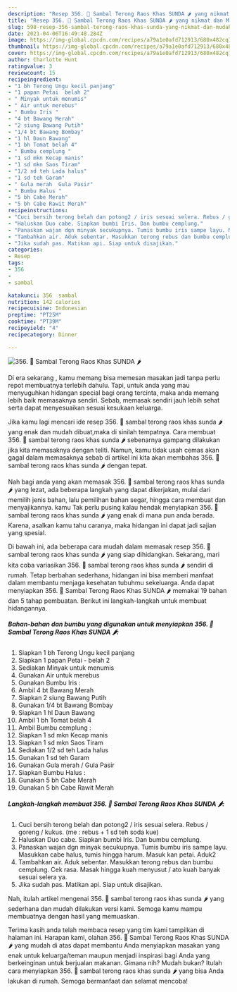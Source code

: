 ```yaml
---
description: "Resep 356. 🍆 Sambal Terong Raos Khas SUNDA 🌶 yang nikmat dan Mudah Dibuat"
title: "Resep 356. 🍆 Sambal Terong Raos Khas SUNDA 🌶 yang nikmat dan Mudah Dibuat"
slug: 598-resep-356-sambal-terong-raos-khas-sunda-yang-nikmat-dan-mudah-dibuat
date: 2021-04-06T16:49:48.284Z
image: https://img-global.cpcdn.com/recipes/a79a1e0afd712913/680x482cq70/356-🍆-sambal-terong-raos-khas-sunda-🌶-foto-resep-utama.jpg
thumbnail: https://img-global.cpcdn.com/recipes/a79a1e0afd712913/680x482cq70/356-🍆-sambal-terong-raos-khas-sunda-🌶-foto-resep-utama.jpg
cover: https://img-global.cpcdn.com/recipes/a79a1e0afd712913/680x482cq70/356-🍆-sambal-terong-raos-khas-sunda-🌶-foto-resep-utama.jpg
author: Charlotte Hunt
ratingvalue: 3
reviewcount: 15
recipeingredient:
- "1 bh Terong Ungu kecil panjang"
- "1 papan Petai  belah 2"
- " Minyak untuk menumis"
- " Air untuk merebus"
- " Bumbu Iris "
- "4 bt Bawang Merah"
- "2 siung Bawang Putih"
- "1/4 bt Bawang Bombay"
- "1 hl Daun Bawang"
- "1 bh Tomat belah 4"
- " Bumbu cemplung "
- "1 sd mkn Kecap manis"
- "1 sd mkn Saos Tiram"
- "1/2 sd teh Lada halus"
- "1 sd teh Garam"
- " Gula merah  Gula Pasir"
- " Bumbu Halus "
- "5 bh Cabe Merah"
- "5 bh Cabe Rawit Merah"
recipeinstructions:
- "Cuci bersih terong belah dan potong2 / iris sesuai selera. Rebus / goreng / kukus. (me : rebus + 1 sd teh soda kue)"
- "Haluskan Duo cabe. Siapkan bumbi Iris. Dan bumbu cemplung."
- "Panaskan wajan dgn minyak secukupnya. Tumis bumbu iris sampe layu. Masukkan cabe halus, tumis hingga harum. Masuk kan petai. Aduk2"
- "Tambahkan air. Aduk sebentar. Masukkan terong rebus dan bumbu cemplung. Cek rasa. Masak hingga kuah menyusut / ato kuah banyak sesuai selera ya."
- "Jika sudah pas. Matikan api. Siap untuk disajikan."
categories:
- Resep
tags:
- 356
- 
- sambal

katakunci: 356  sambal 
nutrition: 142 calories
recipecuisine: Indonesian
preptime: "PT25M"
cooktime: "PT39M"
recipeyield: "4"
recipecategory: Dinner

---
```



![356. 🍆 Sambal Terong Raos Khas SUNDA 🌶](https://img-global.cpcdn.com/recipes/a79a1e0afd712913/680x482cq70/356-🍆-sambal-terong-raos-khas-sunda-🌶-foto-resep-utama.jpg)

Di era  sekarang , kamu memang bisa memesan masakan jadi tanpa perlu repot membuatnya terlebih dahulu. Tapi, untuk anda yang mau menyuguhkan hidangan special bagi orang tercinta, maka anda memang lebih baik memasaknya sendiri. Sebab, memasak sendiri jauh lebih sehat serta dapat menyesuaikan sesuai kesukaan keluarga.

Jika kamu lagi mencari ide resep 356. 🍆 sambal terong raos khas sunda 🌶 yang enak dan mudah dibuat,maka di sinilah tempatnya. Cara membuat 356. 🍆 sambal terong raos khas sunda 🌶  sebenarnya gampang dilakukan jika kita memasaknya dengan teliti. Namun, kamu tidak usah cemas akan gagal dalam memasaknya 
sebab di artikel ini kita akan membahas 356. 🍆 sambal terong raos khas sunda 🌶 dengan tepat.  



Nah bagi anda yang akan memasak 356. 🍆 sambal terong raos khas sunda 🌶 yang lezat, ada beberapa langkah yang dapat dikerjakan, mulai dari memilih jenis bahan, lalu pemilihan bahan segar, hingga cara membuat dan menyajikannya. kamu Tak perlu pusing kalau hendak menyiapkan 356. 🍆 sambal terong raos khas sunda 🌶 yang enak di mana pun anda berada. Karena, asalkan kamu  tahu caranya, maka hidangan ini dapat jadi sajian yang spesial.

Di bawah ini, ada beberapa cara mudah dalam memasak resep 356. 🍆 sambal terong raos khas sunda 🌶 yang siap dihidangkan. Sekarang, mari kita coba variasikan 356. 🍆 sambal terong raos khas sunda 🌶 sendiri di rumah. Tetap berbahan sederhana, hidangan ini bisa memberi manfaat dalam membantu menjaga kesehatan tubuhmu sekeluarga. Anda dapat menyiapkan 356. 🍆 Sambal Terong Raos Khas SUNDA 🌶 memakai 19 bahan dan 5 tahap pembuatan. Berikut ini langkah-langkah untuk membuat hidangannya.

<!--inarticleads1-->

##### Bahan-bahan dan bumbu yang digunakan untuk menyiapkan 356. 🍆 Sambal Terong Raos Khas SUNDA 🌶:

1. Siapkan 1 bh Terong Ungu kecil panjang
1. Siapkan 1 papan Petai - belah 2
1. Sediakan  Minyak untuk menumis
1. Gunakan  Air untuk merebus
1. Gunakan  Bumbu Iris :
1. Ambil 4 bt Bawang Merah
1. Siapkan 2 siung Bawang Putih
1. Gunakan 1/4 bt Bawang Bombay
1. Siapkan 1 hl Daun Bawang
1. Ambil 1 bh Tomat belah 4
1. Ambil  Bumbu cemplung :
1. Siapkan 1 sd mkn Kecap manis
1. Siapkan 1 sd mkn Saos Tiram
1. Sediakan 1/2 sd teh Lada halus
1. Gunakan 1 sd teh Garam
1. Gunakan  Gula merah / Gula Pasir
1. Siapkan  Bumbu Halus :
1. Gunakan 5 bh Cabe Merah
1. Gunakan 5 bh Cabe Rawit Merah




<!--inarticleads2-->

##### Langkah-langkah membuat 356. 🍆 Sambal Terong Raos Khas SUNDA 🌶:

1. Cuci bersih terong belah dan potong2 / iris sesuai selera. Rebus / goreng / kukus. (me : rebus + 1 sd teh soda kue)
1. Haluskan Duo cabe. Siapkan bumbi Iris. Dan bumbu cemplung.
1. Panaskan wajan dgn minyak secukupnya. Tumis bumbu iris sampe layu. Masukkan cabe halus, tumis hingga harum. Masuk kan petai. Aduk2
1. Tambahkan air. Aduk sebentar. Masukkan terong rebus dan bumbu cemplung. Cek rasa. Masak hingga kuah menyusut / ato kuah banyak sesuai selera ya.
1. Jika sudah pas. Matikan api. Siap untuk disajikan.




Nah, itulah artikel mengenai  356. 🍆 sambal terong raos khas sunda 🌶  yang sederhana dan mudah dilakukan versi kami. Semoga kamu mampu membuatnya dengan hasil yang memuaskan. 

Terima kasih anda telah membaca resep yang tim kami tampilkan di halaman ini. Harapan kami, olahan  356. 🍆 Sambal Terong Raos Khas SUNDA 🌶 yang mudah di atas dapat membantu Anda menyiapkan masakan yang enak untuk keluarga/teman maupun menjadi inspirasi bagi Anda yang berkeinginan untuk berjualan makanan. Gimana nih? Mudah bukan? Itulah cara menyiapkan 356. 🍆 sambal terong raos khas sunda 🌶 yang bisa Anda lakukan di rumah. Semoga bermanfaat dan selamat mencoba!

